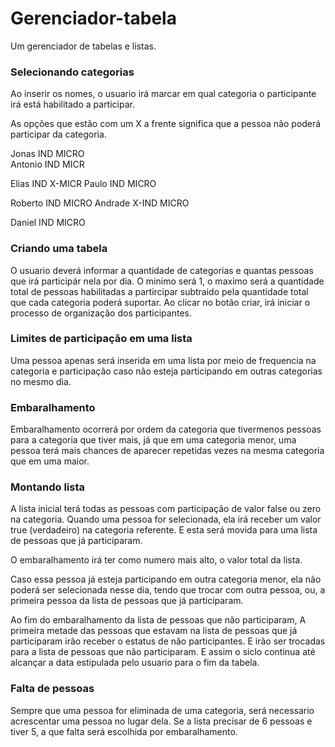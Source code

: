 # Gerenciador-tabela
Um gerenciador de tabelas e listas.
<section>
	<article>
<h1>Selecionando categorias</h1>

<p>Ao inserir os nomes, o usuario irá marcar em qual categoria o participante irá está habilitado a participar.</p>

<p>As opções que estão com um X a frente significa que a pessoa não poderá participar da categoria.</p>

Jonas 	IND 	MICRO   
Antonio IND 	MICR

Elias 	IND   	X-MICR
Paulo 	IND 	MICRO

Roberto IND 	MICRO
Andrade X-IND 	MICRO

Daniel 	IND 	MICRO

<h1>Criando uma tabela</h1>

O usuario deverá informar a quantidade de categorias e quantas pessoas que irá participár nela por dia. O minimo será 1, o maximo será a quantidade total  de pessoas habilitadas a partircipar subtraido pela quantidade total que cada categoria poderá suportar. Ao clicar no botão criar, irá iniciar o processo de organização dos participantes.

<h1>Limites de participação em uma lista</h1>

<p>Uma pessoa apenas será inserida em uma lista por meio de frequencia na categoria e participação caso não esteja participando em outras categorias no mesmo dia.</p>

<h1>Embaralhamento</h1>

<p>Embaralhamento ocorrerá por ordem da categoria que tivermenos pessoas para a categoria que tiver mais, já que em uma categoria menor, uma pessoa terá mais chances de aparecer repetidas vezes na mesma categoria que em uma maior.</p>

<h1>Montando lista</h1>

<p>A lista inicial terá todas as pessoas com participação de valor false ou zero na categoria. Quando uma pessoa for selecionada, ela irá receber um valor true (verdadeiro) na categoria referente. E esta será movida para uma lista de pessoas que já participaram.</p>

<p>O embaralhamento irá ter como numero mais alto, o valor total da lista.</p>

<p>Caso essa pessoa já esteja participando em outra categoria menor, ela não poderá ser selecionada nesse dia, tendo que trocar com outra pessoa, ou, a primeira pessoa da lista de pessoas que já participaram.</p>

<p>Ao fim do embaralhamento da lista de pessoas que não participaram, A primeira metade das pessoas que estavam na lista de pessoas que já participaram irão receber o estatus de não participantes. E irão ser trocadas para a lista de pessoas que não participaram. E assim o siclo continua até alcançar a data estipulada pelo usuario para o fim da tabela.<p>

<h1>Falta de pessoas</h1>

<p>Sempre que uma pessoa for eliminada de uma categoria, será necessario acrescentar uma pessoa no lugar dela. Se a lista precisar de 6 pessoas e tiver 5, a que falta será escolhida por embaralhamento.</p>
	</article>
</section>
